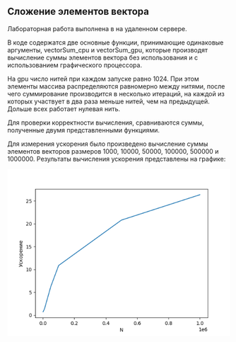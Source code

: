 ## Сложение элементов вектора

Лабораторная работа выполнена в на удаленном сервере.

В коде содержатся две основные функции, принимающие одинаковые аргументы, vectorSum_cpu и vectorSum_gpu, которые производят вычисление суммы элементов вектора без использования и с использованием графического процессора.

На gpu число нитей при каждом запуске равно 1024. При этом элементы массива распределяются равномерно между нитями, после чего суммирование производится в несколько итераций, на каждой из которых участвует в два раза меньше нитей, чем на предыдущей. Дольше всех работает нулевая нить.

Для проверки корректности вычисления, сравниваются суммы, полученные двумя представленными функциями.

Для измерения ускорения было произведено вычисление суммы элементов векторов размеров 1000, 10000, 50000, 100000, 500000 и 1000000. Результаты вычисления ускорения представлены на графике:

![pic](https://github.com/greeger/greeger/blob/master/pictures/vectorSum_speedup.png)
